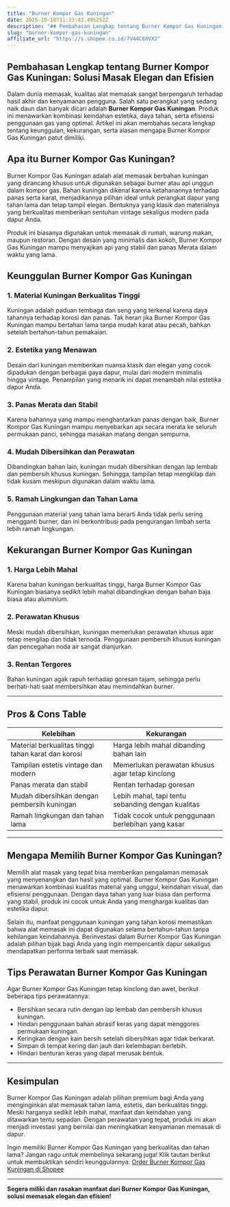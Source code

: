 ```yaml
---
title: "Burner Kompor Gas Kuningan"
date: 2025-10-18T11:33:43.495252Z
description: "## Pembahasan Lengkap tentang Burner Kompor Gas Kuningan: Solusi Masak Elegan dan Efisien..."
slug: "burner-kompor-gas-kuningan"
affiliate_url: "https://s.shopee.co.id/7V44C68VX2"
---
```

## Pembahasan Lengkap tentang Burner Kompor Gas Kuningan: Solusi Masak Elegan dan Efisien

Dalam dunia memasak, kualitas alat memasak sangat berpengaruh terhadap hasil akhir dan kenyamanan pengguna. Salah satu perangkat yang sedang naik daun dan banyak dicari adalah **Burner Kompor Gas Kuningan**. Produk ini menawarkan kombinasi keindahan estetika, daya tahan, serta efisiensi penggunaan gas yang optimal. Artikel ini akan membahas secara lengkap tentang keunggulan, kekurangan, serta alasan mengapa Burner Kompor Gas Kuningan patut dimiliki.

## Apa itu Burner Kompor Gas Kuningan?

Burner Kompor Gas Kuningan adalah alat memasak berbahan kuningan yang dirancang khusus untuk digunakan sebagai burner atau api unggun dalam kompor gas. Bahan kuningan dikenal karena ketahanannya terhadap panas serta karat, menjadikannya pilihan ideal untuk perangkat dapur yang tahan lama dan tetap tampil elegan. Bentuknya yang klasik dan materialnya yang berkualitas memberikan sentuhan vintage sekaligus modern pada dapur Anda.

Produk ini biasanya digunakan untuk memasak di rumah, warung makan, maupun restoran. Dengan desain yang minimalis dan kokoh, Burner Kompor Gas Kuningan mampu menyajikan api yang stabil dan panas Merata dalam waktu yang lama. 

## Keunggulan Burner Kompor Gas Kuningan

### 1. Material Kuningan Berkualitas Tinggi
Kuningan adalah paduan tembaga dan seng yang terkenal karena daya tahannya terhadap korosi dan panas. Tak heran jika Burner Kompor Gas Kuningan mampu bertahan lama tanpa mudah karat atau pecah, bahkan setelah bertahun-tahun pemakaian.

### 2. Estetika yang Menawan
Desain dari kuningan memberikan nuansa klasik dan elegan yang cocok dipadukan dengan berbagai gaya dapur, mulai dari modern minimalis hingga vintage. Penampilan yang menarik ini dapat menambah nilai estetika dapur Anda.

### 3. Panas Merata dan Stabil
Karena bahannya yang mampu menghantarkan panas dengan baik, Burner Kompor Gas Kuningan mampu menyebarkan api secara merata ke seluruh permukaan panci, sehingga masakan matang dengan sempurna.

### 4. Mudah Dibersihkan dan Perawatan
Dibandingkan bahan lain, kuningan mudah dibersihkan dengan lap lembab dan pembersih khusus kuningan. Sehingga, tampilan tetap mengkilap dan tidak kusam meskipun digunakan dalam waktu lama.

### 5. Ramah Lingkungan dan Tahan Lama
Penggunaan material yang tahan lama berarti Anda tidak perlu sering mengganti burner, dan ini berkontribusi pada pengurangan limbah serta lebih ramah lingkungan.

## Kekurangan Burner Kompor Gas Kuningan

### 1. Harga Lebih Mahal
Karena bahan kuningan berkualitas tinggi, harga Burner Kompor Gas Kuningan biasanya sedikit lebih mahal dibandingkan dengan bahan baja biasa atau aluminium.

### 2. Perawatan Khusus
Meski mudah dibersihkan, kuningan memerlukan perawatan khusus agar tetap mengilap dan tidak ternoda. Penggunaan pembersih khusus kuningan dan pencegahan noda air sangat dianjurkan.

### 3. Rentan Tergores
Bahan kuningan agak rapuh terhadap goresan tajam, sehingga perlu berhati-hati saat membersihkan atau memindahkan burner.

---

## Pros & Cons Table

| **Kelebihan** | **Kekurangan** |
|----------------|----------------|
| Material berkualitas tinggi tahan karat dan korosi | Harga lebih mahal dibanding bahan lain |
| Tampilan estetis vintage dan modern | Memerlukan perawatan khusus agar tetap kinclong |
| Panas merata dan stabil | Rentan terhadap goresan |
| Mudah dibersihkan dengan pembersih kuningan | Lebih mahal, tapi tentu sebanding dengan kualitas |
| Ramah lingkungan dan tahan lama | Tidak cocok untuk penggunaan berlebihan yang kasar |

---

## Mengapa Memilih Burner Kompor Gas Kuningan?

Memilih alat masak yang tepat bisa memberikan pengalaman memasak yang menyenangkan dan hasil yang optimal. Burner Kompor Gas Kuningan menawarkan kombinasi kualitas material yang unggul, keindahan visual, dan efisiensi penggunaan. Dengan daya tahan yang luar biasa dan performa yang stabil, produk ini cocok untuk Anda yang menghargai kualitas dan estetika dapur.

Selain itu, manfaat penggunaan kuningan yang tahan korosi memastikan bahwa alat memasak ini dapat digunakan selama bertahun-tahun tanpa kehilangan keindahannya. Berinvestasi dalam Burner Kompor Gas Kuningan adalah pilihan bijak bagi Anda yang ingin mempercantik dapur sekaligus mendapatkan performa terbaik saat memasak.

## Tips Perawatan Burner Kompor Gas Kuningan

Agar Burner Kompor Gas Kuningan tetap kinclong dan awet, berikut beberapa tips perawatannya:

- Bersihkan secara rutin dengan lap lembab dan pembersih khusus kuningan.
- Hindari penggunaan bahan abrasif keras yang dapat menggores permukaan kuningan.
- Keringkan dengan kain bersih setelah dibersihkan agar tidak berkarat.
- Simpan di tempat kering dan jauh dari kelembapan berlebih.
- Hindari benturan keras yang dapat merusak bentuk.

---

## Kesimpulan

Burner Kompor Gas Kuningan adalah pilihan premium bagi Anda yang menginginkan alat memasak tahan lama, estetis, dan berkualitas tinggi. Meski harganya sedikit lebih mahal, manfaat dan keindahan yang ditawarkan tentu sepadan. Dengan perawatan yang tepat, produk ini akan menjadi investasi yang bernilai dan meningkatkan kenyamanan memasak di dapur.

Ingin memiliki Burner Kompor Gas Kuningan yang berkualitas dan tahan lama? Jangan ragu untuk membelinya sekarang juga! Klik tautan berikut untuk membuktikan sendiri keunggulannya: [Order Burner Kompor Gas Kuningan di Shopee](https://s.shopee.co.id/7V44C68VX2)

---

**Segera miliki dan rasakan manfaat dari Burner Kompor Gas Kuningan, solusi memasak elegan dan efisien!**